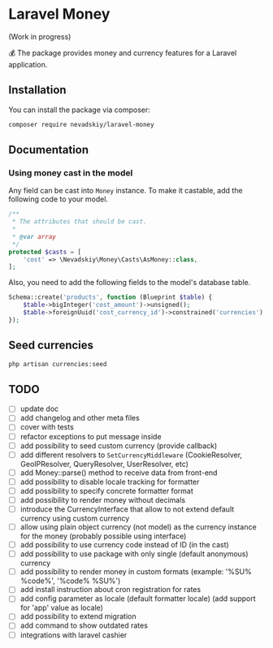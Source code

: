 # Laravel Money

(Work in progress)

💰 The package provides money and currency features for a Laravel application.

## Installation

You can install the package via composer:

```bash
composer require nevadskiy/laravel-money
```


## Documentation

### Using money cast in the model

Any field can be cast into `Money` instance. To make it castable, add the following code to your model.

```php
/**
 * The attributes that should be cast.
 *
 * @var array
 */
protected $casts = [
    'cost' => \Nevadskiy\Money\Casts\AsMoney::class,
];
``` 


Also, you need to add the following fields to the model's database table.

```php
Schema::create('products', function (Blueprint $table) {
    $table->bigInteger('cost_amount')->unsigned();
    $table->foreignUuid('cost_currency_id')->constrained('currencies');
});
```


## Seed currencies 

```bash
php artisan currencies:seed
```


## TODO

- [ ] update doc
- [ ] add changelog and other meta files
- [ ] cover with tests
- [ ] refactor exceptions to put message inside
- [ ] add possibility to seed custom currency (provide callback)
- [ ] add different resolvers to `SetCurrencyMiddleware` (CookieResolver, GeoIPResolver, QueryResolver, UserResolver, etc)
- [ ] add Money::parse() method to receive data from front-end
- [ ] add possibility to disable locale tracking for formatter
- [ ] add possibility to specify concrete formatter format
- [ ] add possibility to render money without decimals
- [ ] introduce the CurrencyInterface that allow to not extend default currency using custom currency
- [ ] allow using plain object currency (not model) as the currency instance for the money (probably possible using interface)
- [ ] add possibility to use currency code instead of ID (in the cast)
- [ ] add possibility to use package with only single (default anonymous) currency
- [ ] add possibility to render money in custom formats (example: '%SU% %code%', '%code% %SU%')
- [ ] add install instruction about cron registration for rates
- [ ] add config parameter as locale (default formatter locale) (add support for 'app' value as locale)
- [ ] add possibility to extend migration
- [ ] add command to show outdated rates
- [ ] integrations with laravel cashier
